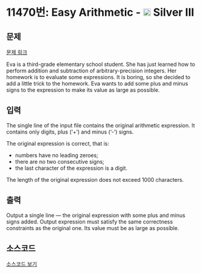 # 11470번: Easy Arithmetic - <img src="https://static.solved.ac/tier_small/8.svg" style="height:20px" /> Silver III

<!-- performance -->

<!-- 문제 제출 후 깃허브에 푸시를 했을 때 제출한 코드의 성능이 입력될 공간입니다.-->

<!-- end -->

## 문제

[문제 링크](https://boj.kr/11470)


<p>Eva is a third-grade elementary school student. She has just learned how to perform addition and subtraction of arbitrary-precision integers. Her homework is to evaluate some expressions. It is boring, so she decided to add a little trick to the homework. Eva wants to add some plus and minus signs to the expression to make its value as large as possible.</p>



## 입력


<p>The single line of the input file contains the original arithmetic expression. It contains only digits, plus (‘+’) and minus (‘-’) signs.</p>

<p>The original expression is correct, that is:</p>

<ul>
<li>numbers have no leading zeroes;</li>
<li>there are no two consecutive signs;</li>
<li>the last character of the expression is a digit.</li>
</ul>

<p>The length of the original expression does not exceed 1000 characters.</p>



## 출력


<p>Output a single line — the original expression with some plus and minus signs added. Output expression must satisfy the same correctness constraints as the original one. Its value must be as large as possible.</p>



## 소스코드

[소스코드 보기](Easy%20Arithmetic.cpp)